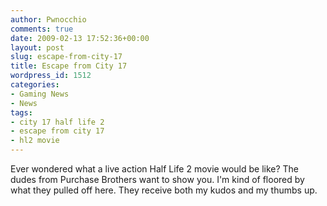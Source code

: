```yaml
---
author: Pwnocchio
comments: true
date: 2009-02-13 17:52:36+00:00
layout: post
slug: escape-from-city-17
title: Escape from City 17
wordpress_id: 1512
categories:
- Gaming News
- News
tags:
- city 17 half life 2
- escape from city 17
- hl2 movie
---
```


Ever wondered what a live action Half Life 2 movie would be like? The dudes from Purchase Brothers want to show you. I'm kind of floored by what they pulled off here. They receive both my kudos and my thumbs up.


